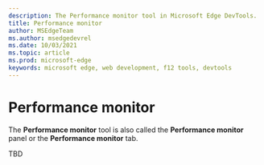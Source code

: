 ```yaml
---
description: The Performance monitor tool in Microsoft Edge DevTools.
title: Performance monitor
author: MSEdgeTeam
ms.author: msedgedevrel
ms.date: 10/03/2021
ms.topic: article
ms.prod: microsoft-edge
keywords: microsoft edge, web development, f12 tools, devtools
---
```

# Performance monitor

The **Performance monitor** tool is also called the **Performance monitor** panel or the **Performance monitor** tab.

TBD

<!-- 
no hits in repo
check other doc set 
-->
